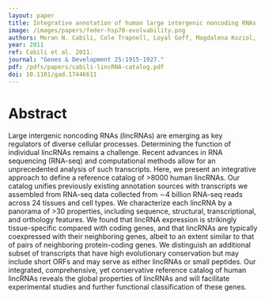 ```yaml
---
layout: paper
title: Integrative annotation of human large intergenic noncoding RNAs reveals global properties and specific subclasses
image: /images/papers/feder-hsp70-evolvability.png
authors: Moran N. Cabili, Cole Trapnell, Loyal Goff, Magdalena Koziol, Barbara Tazon-Vega, Aviv Regev, John L. Rinn.
year: 2011
ref: Cabili et al. 2011.
journal: "Genes & Development 25:1915-1927."
pdf: /pdfs/papers/cabili-lincRNA-catalog.pdf
doi: 10.1101/gad.17446611
---
```


# Abstract

Large intergenic noncoding RNAs (lincRNAs) are emerging as key regulators of diverse cellular processes. Determining the function of individual lincRNAs remains a challenge. Recent advances in RNA sequencing (RNA-seq) and computational methods allow for an unprecedented analysis of such transcripts. Here, we present an integrative approach to define a reference catalog of >8000 human lincRNAs. Our catalog unifies previously existing annotation sources with transcripts we assembled from RNA-seq data collected from ∼4 billion RNA-seq reads across 24 tissues and cell types. We characterize each lincRNA by a panorama of >30 properties, including sequence, structural, transcriptional, and orthology features. We found that lincRNA expression is strikingly tissue-specific compared with coding genes, and that lincRNAs are typically coexpressed with their neighboring genes, albeit to an extent similar to that of pairs of neighboring protein-coding genes. We distinguish an additional subset of transcripts that have high evolutionary conservation but may include short ORFs and may serve as either lincRNAs or small peptides. Our integrated, comprehensive, yet conservative reference catalog of human lincRNAs reveals the global properties of lincRNAs and will facilitate experimental studies and further functional classification of these genes.